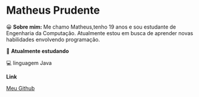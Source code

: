 
# Matheus Prudente 

😀 **Sobre mim:** 
Me chamo Matheus,tenho 19 anos e sou estudante de Engenharia da Computação. Atualmente estou em busca de aprender novas habilidades envolvendo programação.



📘 **Atualmente estudando**

💻  linguagem Java

**Link**

[Meu Github](https://github.com/Matheus-prudente)

